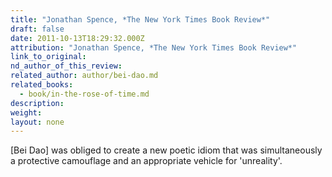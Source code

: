 ```yaml
---
title: "Jonathan Spence, *The New York Times Book Review*"
draft: false
date: 2011-10-13T18:29:32.000Z
attribution: "Jonathan Spence, *The New York Times Book Review*"
link_to_original:
nd_author_of_this_review:
related_author: author/bei-dao.md
related_books:
  - book/in-the-rose-of-time.md
description:
weight:
layout: none
---
```

[Bei Dao] was obliged to create a new poetic idiom that was simultaneously a protective camouflage and an appropriate vehicle for 'unreality'.

